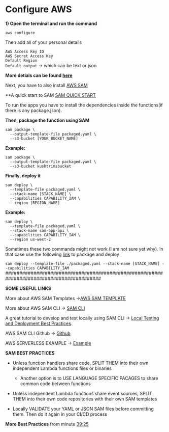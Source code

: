 # Configure AWS

**1) Open the terminal and run the command** <br />

`aws configure`

<p>Then add all of your personal details</p>

  `AWS Access Key ID` <br />
  `AWS Secret Access Key`<br />
  `Default Region`<br />
  `Default output` -> which can be text or json<br />
  
**More detials can be found [here](https://docs.aws.amazon.com/cli/latest/userguide/cli-chap-configure.html)**

Next, you have to also install [AWS SAM](https://docs.aws.amazon.com/serverless-application-model/latest/developerguide/serverless-sam-cli-install.html)

**A quick start to SAM
[SAM QUICK START](https://docs.aws.amazon.com/serverless-application-model/latest/developerguide/serverless-quick-start.html)

To run the apps you have to install the dependencies inside the functions(if there is any package.json).

**Then, package the function using SAM**

`sam package \`<br />
`  --output-template-file packaged.yaml \`<br />
`  --s3-bucket [YOUR_BUCKET_NAME]`<br />

**Example:**

`sam package \`<br />
`  --output-template-file packaged.yaml \`<br />
`  --s3-bucket kushtrimsbucket`<br />

**Finally, deploy it**

`sam deploy \`<br />
`  --template-file packaged.yaml \`<br />
`  --stack-name [STACK_NAME] \` <br />
`  --capabilities CAPABILITY_IAM \`<br />
`  --region [REGION_NAME]`<br />


**Example:**

`sam deploy \`<br />
`  --template-file packaged.yaml \`<br />
`  --stack-name sam-app-api \` <br />
`  --capabilities CAPABILITY_IAM \`<br />
`  --region us-west-2`<br />


Sometimes these two commands might not work (I am not sure yet why). In that case use the following [link](https://docs.aws.amazon.com/serverless-application-model/latest/developerguide/serverless-deploying.html) to package and deploy

`sam deploy --template-file ./packaged.yaml --stack-name [STACK_NAME] --capabilities CAPABILITY_IAM`
##########################################################################################


**SOME USEFUL LINKS**

More about AWS SAM Templates ->[AWS SAM TEMPLATE](https://docs.aws.amazon.com/serverless-application-model/latest/developerguide/serverless-sam-template-basics.html)

More about AWS SAM CLI -> [SAM CLI](https://docs.aws.amazon.com/serverless-application-model/latest/developerguide/serverless-sam-reference.html#serverless-sam-cli)

A great tutorial to develop and test locally using SAM CLI -> [Local Testing and Deployment Best Practices](https://www.youtube.com/watch?v=QRSc1dL-I4U).

AWS SAM CLI Github -> [Github](https://github.com/awslabs/aws-sam-cli)

AWS SERVERLESS EXAMPLE -> [Example](https://github.com/aws-samples/aws-serverless-samfarm)

**SAM BEST PRACTICES**

* Unless function handlers share code, SPLIT THEM into their own independent Lambda functions files or binaries
  * Another option is to USE LANGUAGE SPECIFIC PACAGES to share common code between functions

* Unless independent Lambda functions share event sources, SPLIT THEM into their own code repositories with their own SAM templates

* Locally VALIDATE your YAML or JSON SAM files before committing them. Then do it again in your CI/CD process

**More Best Practices** from minute [39:25](https://www.youtube.com/watch?v=QRSc1dL-I4U)
